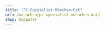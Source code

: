 ```yaml
---
title: "PC-Spezialist München-Ost"
url: /muenchen/pc-spezialist-muenchen-ost/
shop: Computer
---
```

